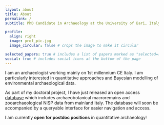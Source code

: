 ```yaml
---
layout: about
title: About
permalink: /
subtitle: PhD Candidate in Archaeology at the University of Bari, Italy.

profile:
  align: right
  image: prof_pic.jpg
  image_circular: false # crops the image to make it circular

selected_papers: true # includes a list of papers marked as "selected={true}"
social: true # includes social icons at the bottom of the page
---
```


I am an archaeologist working mainly on 1st millennium CE Italy. I am particularly interested in quantitative approaches and Bayesian modelling of environmental archaeological data.

As part of my doctoral project, I have just released an open access [database](https://github.com/robertoragno/phd/tree/main/Quarto%20files/Database%20export) which includes archaeobotanical macroremains and zooarchaeological NISP data from mainland Italy. The database will soon be accompanied by a queryable interface for easier navigation and access.

I am currently **open for postdoc positions** in quantitative archaeology! 